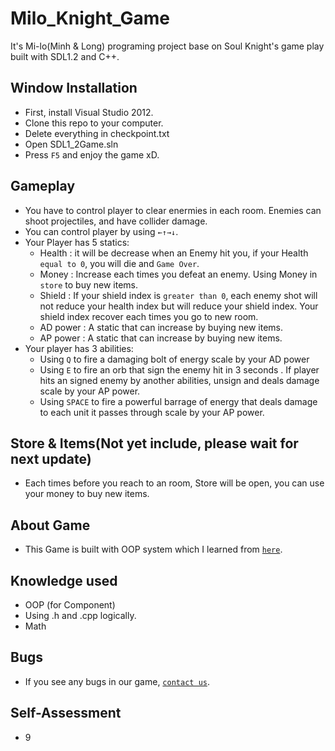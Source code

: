 # Milo_Knight_Game
 It's Mi-lo(Minh & Long) programing project base on Soul Knight's game play built with SDL1.2 and C++.
 ## Window Installation
 - First, install Visual Studio 2012.
 - Clone this repo to your computer.
 - Delete everything in checkpoint.txt
 - Open SDL1_2Game.sln
 - Press `F5` and enjoy the game xD.
## Gameplay
- You have to control player to clear enermies in each room. Enemies can shoot projectiles, and have collider damage.
- You can control player by using `←↑→↓`.
- Your Player has 5 statics:
   + Health : it will be decrease when an Enemy hit you, if your Health `equal to 0`, you will die and `Game Over`.
   + Money : Increase each times you defeat an enemy. Using Money in `store` to buy new items.
   + Shield : If your shield index is `greater than 0`, each enemy shot will not reduce your health index but will reduce your shield index. Your shield index recover each times you go to new room.
   + AD power : A static that can increase by buying new items.
   + AP power : A static that can increase by buying new items.
- Your player has 3 abilities:
  + Using `Q` to fire a damaging bolt of energy scale by your AD power
  + Using `E` to fire an orb that sign the enemy hit in 3 seconds . If player hits an signed enemy by another abilities, unsign and deals damage scale by your AP power.
  + Using `SPACE` to fire a powerful barrage of energy that deals damage to each unit it passes through scale by your AP power.
## Store & Items(Not yet include, please wait for next update)
- Each times before you reach to an room, Store will be open, you can use your money to buy new items.
## About Game
- This Game is built with OOP system which I learned from [`here`](https://www.youtube.com/@PhatTrienPhanMem123AZ).
## Knowledge used
- OOP (for Component)
- Using .h and .cpp logically.
- Math
## Bugs
- If you see any bugs in our game, [`contact us`](https://forms.gle/8Jtg4FsLFkTioYHx9).
## Self-Assessment
- 9
